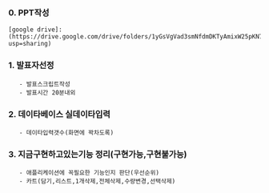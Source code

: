
### 0.  PPT작성   
    [google drive]:(https://drive.google.com/drive/folders/1yGsVgVad3smNfdmDKTyAmixW25pKN7SV?usp=sharing)
      
### 1.  발표자선정
       - 발표스크립트작성
       - 발표시간 20분내외
### 2. 데이타베이스 실데이타입력
       - 데이타입력갯수(화면에 꽉차도록) 
### 3. 지금구현하고있는기능 정리(구현가능,구현불가능)
       - 애플리케이션에 꼭필요한 기능인지 판단(우선순위)
       - 카트(담기,리스트,1개삭제,전체삭제,수량변경,선택삭제)
    

